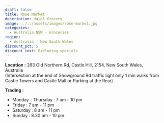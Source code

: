 ```yaml
---
draft: false
title: Rose Market
description: Halal Grocery
image: ../../assets/images/rose-market.jpg
categories:
  - Australia NSW - Groceries
region:
  - Australia - New South Wales
discount_pct: 5
discount_text: Excluding specials
---
```

**Location :** 263 Old Northern Rd, Castle Hill, 2154, New South Wales, Australia\
(Intersection at the end of Showground Rd traffic light only 1 min walks from Castle Towers and Castle Mall or Parking at the Rear)

**Trading :** 

* Monday - Thursday : 7 am - 10 pm
* Friday : 7 am - 11 pm
* Saturday : 8 am - 11 pm
* Sunday : 8.30 am - 10 pm
